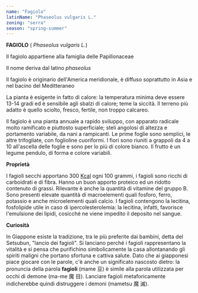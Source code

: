 ```yaml
---
name: "Fagiolo"
latinName: "Phaseolus vulgaris L."
zoning: "serra"
season: "spring-summer"
---
```


**FAGIOLO** ( *Phaseolus vulgaris L.*)

Il fagiolo appartiene alla famiglia delle Papillonaceae

Il nome deriva dal latino *phaseolus*

Il fagiolo è originario dell'America meridionale, è diffuso soprattutto
in Asia e nel bacino del Meditteraneo

La pianta è esigente in fatto di calore: la temperatura minima deve
essere 13-14 gradi ed è sensibile agli sbalzi di calore; teme la
siccità. Il terreno più adatto è quello sciolto, fresco, fertile, non
troppo calcareo.

Il fagiolo è una pianta annuale a rapido sviluppo, con apparato radicale
molto ramificato e piuttosto superficiale; steli angolosi di altezza e
portamento variabile, da nani a rampicanti. Le prime foglie sono
semplici, le altre trifogliate, con foglioline cuoriformi. I fiori sono
riuniti a grappoli da 4 a 10 all'ascella delle foglie e sono per lo più
di colore bianco. Il frutto è un legume pendulo, di forma e colore
variabili.

**Proprietà**

I fagioli secchi apportano 300
[Kcal](https://www.my-personaltrainer.it/calorie-dimagrimento.htm) ogni
100 grammi, i fagioli sono ricchi di carboidrati e
di fibra. Hanno un buon apporto proteico ed un ridotto
contenuto di grassi. Rilevante è anche la quantità di vitamine del
gruppo B. Sono presenti elevate quantità di macroelementi quali
fosforo, ferro, potassio e anche microelementi quali calcio. I
fagioli contengono la lecitina, fosfolipide utile in caso di
ipercolesterolemia: la lecitina, infatti, favorisce l\'emulsione dei
lipidi, cosicché ne viene impedito il deposito nel sangue.

**Curiosità**

In Giappone esiste la tradizione, tra le più preferite dai bambini,
detta del Setsubun, "lancio dei fagioli". Si lanciano perché i fagioli
rappresentano la vitalità e si pensa che purifichino simbolicamente la
casa allontanando gli spiriti maligni che portano sfortuna e cattiva
salute. Dato che ai giapponesi piace giocare con le parole, c'è anche un
significato nascosto dietro: la pronuncia della parola **fagioli** (mame
豆) è simile alla parola utilizzata per occhi di demone (ma-me 魔 目).
Lanciare fagioli metaforicamente indicherebbe quindi distruggere i
demoni (mametsu 魔 滅).

